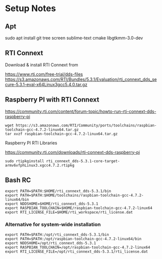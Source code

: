 

# Setup Notes


## Apt

sudo apt install git tree screen sublime-text cmake libgtkmm-3.0-dev


## RTI Connext

Download & install RTI Connext from 

https://www.rti.com/free-trial/dds-files  
https://s3.amazonaws.com/RTI/Bundles/5.3.1/Evaluation/rti_connext_dds_secure-5.3.1-eval-x64Linux3gcc5.4.0.tar.gz


## Raspberry PI with RTI Connext

https://community.rti.com/content/forum-topic/howto-run-rti-connext-dds-raspberry-pi

`wget https://s3.amazonaws.com/RTI/Community/ports/toolchains/raspbian-toolchain-gcc-4.7.2-linux64.tar.gz`  
`tar xvzf raspbian-toolchain-gcc-4.7.2-linux64.tar.gz`

Raspberry PI RTI Libraries

https://community.rti.com/downloads/rti-connext-dds-raspberry-pi

    sudo rtipkginstall rti_connext_dds-5.3.1-core-target-armv6vfphLinux3.xgcc4.7.2.rtipkg

## Bash RC

    export PATH=$PATH:$HOME/rti_connext_dds-5.3.1/bin
    export PATH=$PATH:$HOME/toolchains/raspbian-toolchain-gcc-4.7.2-linux64/bin
    export NDDSHOME=$HOME/rti_connext_dds-5.3.1
    export RASPBIAN_TOOLCHAIN=$HOME/raspbian-toolchain-gcc-4.7.2-linux64
    export RTI_LICENSE_FILE=$HOME/rti_workspace/rti_license.dat

### Alternative for system-wide installation

    export PATH=$PATH:/opt/rti_connext_dds-5.3.1/bin
    export PATH=$PATH:/opt/raspbian-toolchain-gcc-4.7.2-linux64/bin
    export NDDSHOME=/opt/rti_connext_dds-5.3.1
    export RASPBIAN_TOOLCHAIN=/opt/raspbian-toolchain-gcc-4.7.2-linux64
    export RTI_LICENSE_FILE=/opt/rti_connext_dds-5.3.1/rti_license.dat
